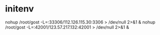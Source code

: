 # initenv


nohup /root/gost -L=:33306/112.126.115.30:3306 > /dev/null 2>&1 &
nohup /root/gost -L=:42001/123.57.217.132:42001 > /dev/null 2>&1 &

